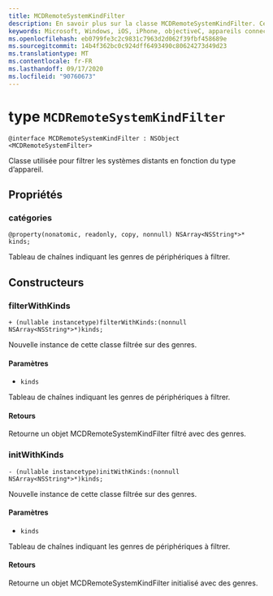 ```yaml
---
title: MCDRemoteSystemKindFilter
description: En savoir plus sur la classe MCDRemoteSystemKindFilter. Cette classe est utilisée pour filtrer les systèmes distants en fonction du type d’appareil.
keywords: Microsoft, Windows, iOS, iPhone, objectiveC, appareils connectés, projet Rome
ms.openlocfilehash: eb0799fe3c2c9831c7963d2d062f39fbf458689e
ms.sourcegitcommit: 14b4f362bc0c924dff6493490c80624273d49d23
ms.translationtype: MT
ms.contentlocale: fr-FR
ms.lasthandoff: 09/17/2020
ms.locfileid: "90760673"
---
```

# <a name="class-mcdremotesystemkindfilter"></a>type `MCDRemoteSystemKindFilter` 

```
@interface MCDRemoteSystemKindFilter : NSObject <MCDRemoteSystemFilter>
```  

Classe utilisée pour filtrer les systèmes distants en fonction du type d’appareil.

## <a name="properties"></a>Propriétés

### <a name="kinds"></a>catégories
`@property(nonatomic, readonly, copy, nonnull) NSArray<NSString*>* kinds;`

Tableau de chaînes indiquant les genres de périphériques à filtrer.

## <a name="constructors"></a>Constructeurs

### <a name="filterwithkinds"></a>filterWithKinds
`+ (nullable instancetype)filterWithKinds:(nonnull NSArray<NSString*>*)kinds;`

Nouvelle instance de cette classe filtrée sur des genres.

#### <a name="parameters"></a>Paramètres 
* `kinds`

 Tableau de chaînes indiquant les genres de périphériques à filtrer.

#### <a name="returns"></a>Retours
Retourne un objet MCDRemoteSystemKindFilter filtré avec des genres.

### <a name="initwithkinds"></a>initWithKinds
`- (nullable instancetype)initWithKinds:(nonnull NSArray<NSString*>*)kinds;`

Nouvelle instance de cette classe filtrée sur des genres.

#### <a name="parameters"></a>Paramètres 
* `kinds` 

Tableau de chaînes indiquant les genres de périphériques à filtrer.

#### <a name="returns"></a>Retours
Retourne un objet MCDRemoteSystemKindFilter initialisé avec des genres.